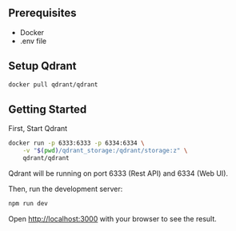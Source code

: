 ## Prerequisites

- Docker
- .env file

## Setup Qdrant

```bash
docker pull qdrant/qdrant
```

## Getting Started

First, Start Qdrant

```bash
docker run -p 6333:6333 -p 6334:6334 \
    -v "$(pwd)/qdrant_storage:/qdrant/storage:z" \
    qdrant/qdrant
```

Qdrant will be running on port 6333 (Rest API) and 6334 (Web UI).

Then, run the development server:

```bash
npm run dev
```

Open [http://localhost:3000](http://localhost:3000) with your browser to see the result.
